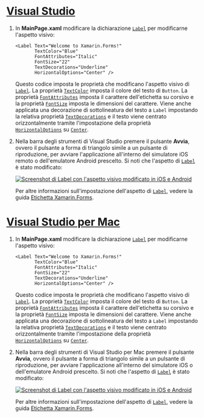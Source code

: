 # <a name="visual-studiotabvswin"></a>[Visual Studio](#tab/vswin)

1. In **MainPage.xaml** modificare la dichiarazione [`Label`](xref:Xamarin.Forms.Label) per modificarne l'aspetto visivo:

    ```xaml
    <Label Text="Welcome to Xamarin.Forms!"
           TextColor="Blue"
           FontAttributes="Italic"
           FontSize="22"
           TextDecorations="Underline"
           HorizontalOptions="Center" />
    ```

    Questo codice imposta le proprietà che modificano l'aspetto visivo di [`Label`](xref:Xamarin.Forms.Label). La proprietà [`TextColor`](xref:Xamarin.Forms.Label.TextColor) imposta il colore del testo di `Button`. La proprietà [`FontAttributes`](xref:Xamarin.Forms.Label.FontAttributes) imposta il carattere dell'etichetta su corsivo e la proprietà [`FontSize`](xref:Xamarin.Forms.Label.FontSize) imposta le dimensioni del carattere. Viene anche applicata una decorazione di sottolineatura del testo a `Label` impostando la relativa proprietà [`TextDecorations`](xref:Xamarin.Forms.Label.TextDecorations) e il testo viene centrato orizzontalmente tramite l'impostazione della proprietà [`HorizontalOptions`](xref:Xamarin.Forms.View.HorizontalOptions) su [`Center`](xref:Xamarin.Forms.LayoutOptions.Center).

1. Nella barra degli strumenti di Visual Studio premere il pulsante **Avvia**, ovvero il pulsante a forma di triangolo simile a un pulsante di riproduzione, per avviare l'applicazione all'interno del simulatore iOS remoto o dell'emulatore Android prescelto. Si noti che l'aspetto di [`Label`](xref:Xamarin.Forms.Label) è stato modificato:

    [![Screenshot di Label con l'aspetto visivo modificato in iOS e Android](../images/change-label-appearance.png "Label con aspetto modificato")](../images/change-label-appearance-large.png#lightbox "Label con aspetto modificato")

    Per altre informazioni sull'impostazione dell'aspetto di [`Label`](xref:Xamarin.Forms.Label), vedere la guida [Etichetta Xamarin.Forms](~/xamarin-forms/user-interface/text/label.md).

# <a name="visual-studio-for-mactabvsmac"></a>[Visual Studio per Mac](#tab/vsmac)

1. In **MainPage.xaml** modificare la dichiarazione [`Label`](xref:Xamarin.Forms.Label) per modificarne l'aspetto visivo:

    ```xaml
    <Label Text="Welcome to Xamarin.Forms!"
           TextColor="Blue"
           FontAttributes="Italic"
           FontSize="22"
           TextDecorations="Underline"
           HorizontalOptions="Center" />
    ```

    Questo codice imposta le proprietà che modificano l'aspetto visivo di [`Label`](xref:Xamarin.Forms.Label). La proprietà [`TextColor`](xref:Xamarin.Forms.Label.TextColor) imposta il colore del testo di `Button`. La proprietà [`FontAttributes`](xref:Xamarin.Forms.Label.FontAttributes) imposta il carattere dell'etichetta su corsivo e la proprietà [`FontSize`](xref:Xamarin.Forms.Label.FontSize) imposta le dimensioni del carattere. Viene anche applicata una decorazione di sottolineatura del testo a `Label` impostando la relativa proprietà [`TextDecorations`](xref:Xamarin.Forms.Label.TextDecorations) e il testo viene centrato orizzontalmente tramite l'impostazione della proprietà [`HorizontalOptions`](xref:Xamarin.Forms.View.HorizontalOptions) su [`Center`](xref:Xamarin.Forms.LayoutOptions.Center).

1. Nella barra degli strumenti di Visual Studio per Mac premere il pulsante **Avvia**, ovvero il pulsante a forma di triangolo simile a un pulsante di riproduzione, per avviare l'applicazione all'interno del simulatore iOS o dell'emulatore Android prescelto. Si noti che l'aspetto di [`Label`](xref:Xamarin.Forms.Label) è stato modificato:

    [![Screenshot di Label con l'aspetto visivo modificato in iOS e Android](../images/change-label-appearance.png "Label con aspetto modificato")](../images/change-label-appearance-large.png#lightbox "Label con aspetto modificato")

    Per altre informazioni sull'impostazione dell'aspetto di [`Label`](xref:Xamarin.Forms.Label), vedere la guida [Etichetta Xamarin.Forms](~/xamarin-forms/user-interface/text/label.md).
